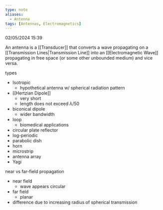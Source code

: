 ```yaml
---
type: note
aliases:
  - Antenna
tags: [Antennas, Electromagnetics]
---
```

02/05/2024 15:39

  

An antenna is a [[Transducer]] that converts a wave propagating on a [[Transmission Lines|Transmission Line]] into an [[Electromagnetic Wave]] propagating in free space (or some other unbounded medium) and vice versa. 

types
- Isotropic
	- hypothetical antenna w/ spherical radiation pattern
- [[Hertzian Dipole]]
	- very short
	- length does not exceed $\lambda/50$ 
- biconical dipole
	- wider bandwidth
- loop
	- biomedical applications
- circular plate reflector
- log-periodic
- parabolic dish
- horn
- microstrip
- antenna array
- Yagi

near vs far-field propagation
- near field
	- wave appears circular
- far field
	- planar
- difference due to increasing radius of spherical transmission